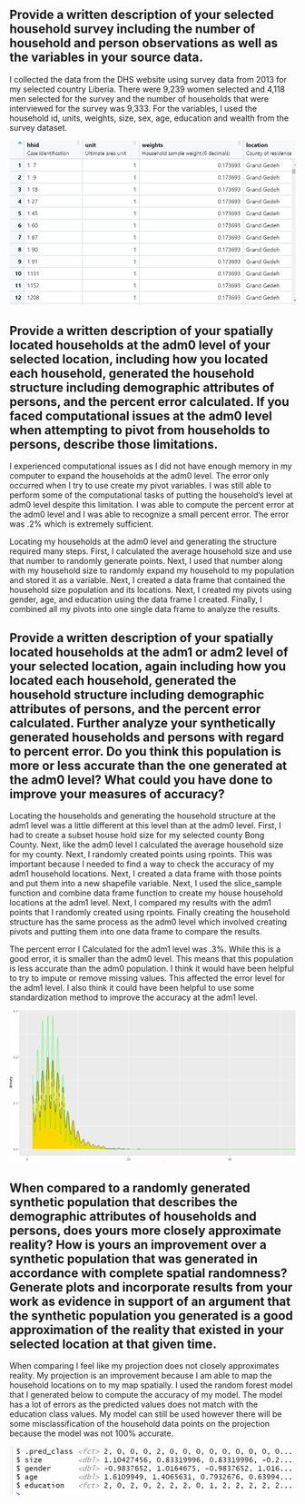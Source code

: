 ## Provide a written description of your selected household survey including the number of household and person observations as well as the variables in your source data.

I collected the data from the DHS website using survey data from 2013 for my selected country Liberia. There were 9,239 women selected and 4,118 men selected for the survey and the number of households that were interviewed for the survey was 9,333. For the variables, I used the household id, units, weights, size, sex, age, education and wealth from the survey dataset.

![description_of_variables_used.PNG](description_of_variables_used.PNG)


##   Provide a written description of your spatially located households at the adm0 level of your selected location, including how you located each household, generated the household structure including demographic attributes of persons, and the percent error calculated. If you faced computational issues at the adm0 level when attempting to pivot from households to persons, describe those limitations.

I experienced computational issues as I did not have enough memory in my computer to expand the households at the adm0 level. The error only occurred when I try to use create my pivot variables. I was still able to perform some of the computational tasks of putting the household’s level at adm0 level despite this limitation. I was able to compute the percent error at the adm0 level and I was able to recognize a small percent error. The error was .2% which is extremely sufficient.

Locating my households at the adm0 level and generating the structure required many steps. First, I calculated the average household size and use that number to randomly generate points. Next, I used that number along with my household size to randomly expand my household to my population and stored it as a variable. Next, I created a data frame that contained the household size population and its locations. Next, I created my pivots using gender, age, and education using the data frame I created. Finally, I combined all my pivots into one single data frame to analyze the results.


## Provide a written description of your spatially located households at the adm1 or adm2 level of your selected location, again including how you located each household, generated the household structure including demographic attributes of persons, and the percent error calculated. Further analyze your synthetically generated households and persons with regard to percent error. Do you think this population is more or less accurate than the one generated at the adm0 level? What could you have done to improve your measures of accuracy?

Locating the households and generating the household structure at the adm1 level was a little different at this level than at the adm0 level. First, I had to create a subset house hold size for my selected county Bong County. Next, like the adm0 level I calculated the average household size for my county. Next, I randomly created points using rpoints. This was important because I needed to find a way to check the accuracy of my adm1 household locations. Next, I created a data frame with those points and put them into a new shapefile variable. Next, I used the slice_sample function and combine data frame function to create my house household locations at the adm1 level. Next, I compared my results with the adm1 points that I randomly created using rpoints. Finally creating the household structure has the same process as the adm0 level which involved creating pivots and putting them into one data frame to compare the results.

The percent error I Calculated for the adm1 level was .3%. While this is a good error, it is smaller than the adm0 level. This means that this population is less accurate than the adm0 population. I think it would have been helpful to try to impute or remove missing values. This affected the error level for the adm1 level. I also think it could have been helpful to use some standardization method to improve the accuracy at the adm1 level. 


![adm1_level_households.PNG](adm1_level_households.PNG)


## When compared to a randomly generated synthetic population that describes the demographic attributes of households and persons, does yours more closely approximate reality? How is yours an improvement over a synthetic population that was generated in accordance with complete spatial randomness? Generate plots and incorporate results from your work as evidence in support of an argument that the synthetic population you generated is a good approximation of the reality that existed in your selected location at that given time.


When comparing I feel like my projection does not closely approximates reality. My projection is an improvement because I am able to map the household locations on to my map spatially. I used the random forest model that I generated below to compute the accuracy of my model. The model has a lot of errors as the predicted values does not match with the education class values. My model can still be used however there will be some misclassification of the household data points on the projection because the model was not 100% accurate.


![random_forest_model.PNG](random_forest_model.PNG)
